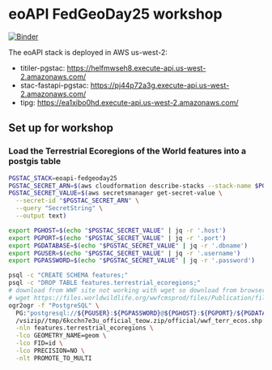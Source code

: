 # eoAPI FedGeoDay25 workshop

[![Binder](https://binder.opensci.2i2c.cloud/badge_logo.svg)](https://binder.opensci.2i2c.cloud/v2/gh/developmentseed/eoapi-fedgeoday25-workshop/HEAD?urlpath=%2Fdoc%2Ftree%2Findex.ipynb)

The eoAPI stack is deployed in AWS us-west-2:

- titiler-pgstac: <https://helfmwseh8.execute-api.us-west-2.amazonaws.com/>
- stac-fastapi-pgstac: <https://pj44p72a3g.execute-api.us-west-2.amazonaws.com/>
- tipg: <https://ea1xibo0hd.execute-api.us-west-2.amazonaws.com/>

## Set up for workshop

### Load the Terrestrial Ecoregions of the World features into a postgis table

```bash
PGSTAC_STACK=eoapi-fedgeoday25
PGSTAC_SECRET_ARN=$(aws cloudformation describe-stacks --stack-name $PGSTAC_STACK --query "Stacks[0].Outputs[?OutputKey=='PgstacSecret'].OutputValue" --output text)
PGSTAC_SECRET_VALUE=$(aws secretsmanager get-secret-value \
  --secret-id "$PGSTAC_SECRET_ARN" \
  --query "SecretString" \
  --output text) 

export PGHOST=$(echo "$PGSTAC_SECRET_VALUE" | jq -r '.host')
export PGPORT=$(echo "$PGSTAC_SECRET_VALUE" | jq -r '.port')
export PGDATABASE=$(echo "$PGSTAC_SECRET_VALUE" | jq -r '.dbname')
export PGUSER=$(echo "$PGSTAC_SECRET_VALUE" | jq -r '.username')
export PGPASSWORD=$(echo "$PGSTAC_SECRET_VALUE" | jq -r '.password')

psql -c "CREATE SCHEMA features;"
psql -c "DROP TABLE features.terrestrial_ecoregions;"
# download from WWF site not working with wget so download from browser...
# wget https://files.worldwildlife.org/wwfcmsprod/files/Publication/file/6kcchn7e3u_official_teow.zip -O /tmp/6kcchn7e3u_official_teow.zip
ogr2ogr -f "PostgreSQL" \
  PG:"postgresql://${PGUSER}:${PGPASSWORD}@${PGHOST}:${PGPORT}/${PGDATABASE}" \
  /vsizip//tmp/6kcchn7e3u_official_teow.zip/official/wwf_terr_ecos.shp \
  -nln features.terrestrial_ecoregions \
  -lco GEOMETRY_NAME=geom \
  -lco FID=id \
  -lco PRECISION=NO \
  -nlt PROMOTE_TO_MULTI
```
